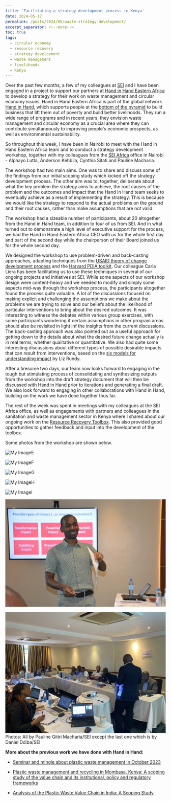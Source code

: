 ```yaml
---
title: 'Facilitating a strategy development process in Kenya'
date: 2024-05-17
permalink: /posts/2024/05/waste-strategy-development/
excerpt_separator: <!--more-->
toc: true
tags:
  - circular economy
  - resource recovery
  - strategy development 
  - waste management
  - livelihoods
  - Kenya
---
```


Over the past few months, a few of my colleagues at [SEI](https://www.sei.org/) and I have been engaged in a project to support our partners at [Hand in Hand Eastern Africa](https://handinhand-ea.org/) to develop a strategy for their work on waste management and circular economy issues. Hand in Hand Eastern Africa is part of the global network [Hand in Hand](https://www.handinhandinternational.org/about-us/), which supports people at the [bottom of the pyramid](https://en.wikipedia.org/wiki/Bottom_of_the_pyramid) to build business that lift them out of poverty and build better livelihoods. They run a wide range of programs and in recent years, they envision waste management and circular economy as a crucial area where they can contribute simultaneously to improving people's economic prospects, as well as environmental sustainability.

So throughout this week, I have been in Nairobi to meet with the Hand in Hand Eastern Africa team and to conduct a strategy development workshop, together with my colleagues from the [SEI Africa](https://www.sei.org/centres/africa/) office in Nairobi - Alphayo Lutta, Anderson Kehbila, Cynthia Sitati and Pauline Macharia. 

<!--more-->

The workshop had two main aims. One was to share and discuss some of the findings from our initial scoping study which kicked off the strategy development process. The other aim was to, together, deliberate about what the key problem the strategy aims to achieve, the root causes of the problem and the outcomes and impact that the Hand in Hand team seeks to eventually achieve as a result of implementing the strategy. This is because we would like the strategy to respond to the actual problems on the ground and their root causes, rather than make assumptions that are not valid. 

The workshop had a sizeable number of participants, about 20 altogether from the Hand in Hand team, in addition to four of us from SEI. And in what turned out to demonstrate a high level of executive support for the process, we had the Hand in Hand Eastern Africa CEO with us for the whole first day and part of the second day while the chairperson of their Board joined us for the whole second day. 

We designed the workshop to use problem-driven and back-casting approaches, adapting techniques from the [USAID theory of change development process](https://usaidlearninglab.org/resources/theory-change-workbook-step-step-process-developing-or-strengthening-theories-change) and the [Harvard PDIA toolkit](https://bsc.hks.harvard.edu/tools/toolkit/). Our colleague Carla Liera has been facilitating us to use these techniques in several of our ongoing projects and initiatives at SEI. While some aspects of our workshop design were content-heavy and we needed to modify and simply some aspects mid-way through the workshop process, the participants altogether found the process quite valuable. A lot of the discussions focused on making explicit and challenging the assumptions we make about the problems we are trying to solve and our beliefs about the likelihood of particular interventions to bring about the desired outcomes. It was interesting to witness the debates within various group exercises, with some participants wondering if certain assumptions in other program areas should also be revisited in light inf the insights from the current discussions. The back-casting approach was also pointed out as a useful approach for getting down to the details about what the desired future change actually is in real terms, whether qualitative or quantitative. We also had quite some interesting discussions about different types of possible desirable impacts that can result from interventions, based on the [six models for understanding impact](https://usaidlearninglab.org/system/files/resource/files/6_models_of_impact_-_handout.pdf) by Liz Ruedy.

After a tiresome two days, our team now looks forward to engaging in the tough but stimulating process of consolidating and synthesizing outputs from the workshop into the draft strategy document that will then be discussed with Hand in Hand prior to iterations and generating a final draft. We also look forward to engaging in other collaborations with Hand in Hand, building on the work we have done together thus far.

The rest of the week was spent in meetings with my colleagues at the SEI Africa office, as well as engagements with partners and colleagues in the sanitation and waste management sector in Kenya where I shared about our ongoing work on the [Resource Recovery Toolbox](https://www.sei.org/projects/resource-recovery-toolbox/). This also provided good opportunities to gather feedback and input into the development of the toolbox.
 
 Some photos from the workshop are shown below.

![My ImageE](/images/E.jpg)

![My ImageF](/images/F.jpg)

![My ImageG](/images/G.jpg)

![My ImageH](/images/H.jpg)

![My ImageI](/images/I.jpg)

![My ImageJ](/images/J.jpg)

![My ImageK](/images/K.jpg)
Photos: All by Pauline Gitiri Macharia/SEI except the last one which is by Daniel Ddiba/SEI

**More about the previous work we have done with Hand in Hand:**

* [Seminar and mingle about plastic waste management in October 2023](https://www.danielddiba.com/posts/2023/10/knowledge-mingle-plastic-waste/)

* [Plastic waste management and recycling in Mombasa, Kenya: A scoping study of the value chain and its institutional, policy and regulatory frameworks](http://doi.org/10.51414/sei2022.013)

* [Analysis of the Plastic Waste Value Chain in India: A Scoping Study](http://doi.org/10.51414/sei2022.037)
